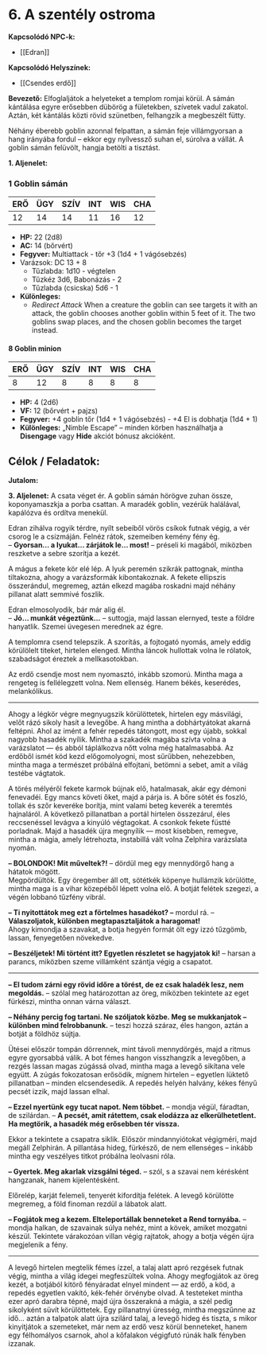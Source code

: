 # 6. A szentély ostroma

**Kapcsolódó NPC-k:**  
- [[Edran]]  

**Kapcsolódó Helyszínek:**  
- [[Csendes erdő]]  

**Bevezető:**
Elfoglaljátok a helyeteket a templom romjai körül. A sámán kántálása egyre erősebben dübörög a fületekben, szívetek vadul zakatol. Aztán, két kántálás közti rövid szünetben, felhangzik a megbeszélt fütty.

Néhány éberebb goblin azonnal felpattan, a sámán feje villámgyorsan a hang irányába fordul – ekkor egy nyílvessző suhan el, súrolva a vállát. A goblin sámán felüvölt, hangja betölti a tisztást.

**1. Aljenelet:**
### 1 Goblin sámán

| ERŐ | ÜGY | SZÍV | INT | WIS | CHA |
| --- | --- | ---- | --- | --- | --- |
| 12  | 14  | 14   | 11  | 16  | 12  

- **HP:** 22 (2d8)
- **AC:** 14 (bőrvért)
- **Fegyver:** Multiattack - tőr +3 (1d4 + 1 vágósebzés)
- Varázsok: DC 13 + 8
	- Tűzlabda: 1d10 - végtelen
	- Tűzkéz 3d6, Babonázás - 2
	- Tűzlabda (csicska) 5d6 - 1
- **Különleges:**
    - _Redirect Attack_ When a creature the goblin can see targets it with an attack, the goblin chooses another goblin within 5 feet of it. The two goblins swap places, and the chosen goblin becomes the target instead.

#### 8 Goblin minion

| ERŐ | ÜGY | SZÍV | INT | WIS | CHA |
| --- | --- | ---- | --- | --- | --- |
| 8   | 12  | 8    | 8   | 8   | 8   |

- **HP:** 4 (2d6)
- **VF:** 12 (bőrvért + pajzs)
- **Fegyver:** +4 goblin tőr (1d4 + 1 vágósebzés) - +4 El is dobhatja (1d4 + 1)
- **Különleges:** „Nimble Escape” – minden körben használhatja a **Disengage** vagy **Hide** akciót bónusz akcióként.

**Célok / Feladatok:**  
-  

**Jutalom:**  


**3. Aljelenet:**
A csata véget ér. A goblin sámán hörögve zuhan össze, koponyamaszkja a porba csattan. A maradék goblin, vezérük halálával, kapálózva és ordítva menekül.

Edran zihálva rogyik térdre, nyílt sebeiből vörös csíkok futnak végig, a vér csorog le a csizmáján. Felnéz rátok, szemeiben kemény fény ég.  
– **Gyorsan… a lyukat… zárjátok le… most!** – préseli ki magából, miközben reszketve a sebre szorítja a kezét.

A mágus a fekete kör elé lép. A lyuk peremén szikrák pattognak, mintha tiltakozna, ahogy a varázsformák kibontakoznak. A fekete ellipszis összerándul, megremeg, aztán elkezd magába roskadni majd néhány pillanat alatt semmivé foszlik.

Edran elmosolyodik, bár már alig él.  
– **Jó… munkát végeztünk…** – suttogja, majd lassan elernyed, teste a földre hanyatlik. Szemei üvegesen merednek az égre.

A templomra csend telepszik. A szorítás, a fojtogató nyomás, amely eddig körülölelt titeket, hirtelen elenged. Mintha láncok hullottak volna le rólatok, szabadságot éreztek a mellkasotokban.

Az erdő csendje most nem nyomasztó, inkább szomorú. Mintha maga a rengeteg is fellélegzett volna. Nem ellenség. Hanem békés, keserédes, melankólikus.

---

Ahogy a légkör végre megnyugszik körülöttetek, hirtelen egy másvilági, velőt rázó sikoly hasít a levegőbe. A hang mintha a dobhártyátokat akarná feltépni. Ahol az imént a fehér repedés tátongott, most egy újabb, sokkal nagyobb hasadék nyílik. Mintha a szakadék magába szívta volna a varázslatot — és abból táplálkozva nőtt volna még hatalmasabbá. Az erdőből ismét köd kezd előgomolyogni, most sűrűbben, nehezebben, mintha maga a természet próbálná elfojtani, betömni a sebet, amit a világ testébe vágtatok.

A törés mélyéről fekete karmok bújnak elő, hatalmasak, akár egy démoni fenevadéi. Egy mancs követi őket, majd a párja is. A bőre sötét és foszló, tollak és szőr keveréke borítja, mint valami beteg keverék a teremtés hajnaláról. A következő pillanatban a portál hirtelen összezárul, éles reccsenéssel levágva a kinyúló végtagokat. A csonkok fekete füstté porladnak. Majd a hasadék újra megnyílik — most kisebben, remegve, mintha a mágia, amely létrehozta, instabillá vált volna Zelphira varázslata nyomán.

**– BOLONDOK! Mit műveltek?!** – dördül meg egy mennydörgő hang a hátatok mögött.  
Megpördültök. Egy öregember áll ott, sötétkék köpenye hullámzik körülötte, mintha maga is a vihar közepéből lépett volna elő. A botját felétek szegezi, a végén lobbanó tűzfény vibrál.

**– Ti nyitottátok meg ezt a förtelmes hasadékot? –** mordul rá. – **Válaszoljatok, különben megtapasztaljátok a haragomat!**  
Ahogy kimondja a szavakat, a botja hegyén formát ölt egy izzó tűzgömb, lassan, fenyegetően növekedve.

**– Beszéljetek! Mi történt itt? Egyetlen részletet se hagyjatok ki!** – harsan a parancs, miközben szeme villámként szántja végig a csapatot.

---

**– El tudom zárni egy rövid időre a törést, de ez csak haladék lesz, nem megoldás.** – szólal meg határozottan az öreg, miközben tekintete az eget fürkészi, mintha onnan várna választ.

**– Néhány percig fog tartani. Ne szóljatok közbe. Meg se mukkanjatok – különben mind felrobbanunk.** – teszi hozzá száraz, éles hangon, aztán a botját a földhöz sújtja.

Ütései először tompán dörrennek, mint távoli mennydörgés, majd a ritmus egyre gyorsabbá válik. A bot fémes hangon visszhangzik a levegőben, a rezgés lassan magas zúgássá olvad, mintha maga a levegő sikítana vele együtt. A zúgás fokozatosan erősödik, mígnem hirtelen – egyetlen lüktető pillanatban – minden elcsendesedik. A repedés helyén halvány, kékes fényű pecsét izzik, majd lassan elhal.

**– Ezzel nyertünk egy tucat napot. Nem többet.** – mondja végül, fáradtan, de szilárdan. – **A pecsét, amit rátettem, csak elodázza az elkerülhetetlent. Ha megtörik, a hasadék még erősebben tér vissza.**

Ekkor a tekintete a csapatra siklik. Először mindannyiótokat végigméri, majd megáll Zelphirán. A pillantása hideg, fürkésző, de nem ellenséges – inkább mintha egy veszélyes titkot próbálna leolvasni róla.

**– Gyertek. Meg akarlak vizsgálni téged.** – szól, s a szavai nem kérésként hangzanak, hanem kijelentésként.

Előrelép, karját felemeli, tenyerét kifordítja felétek. A levegő körülötte megremeg, a föld finoman rezdül a lábatok alatt.

**– Fogjátok meg a kezem. Elteleportállak benneteket a Rend tornyába.** – mondja halkan, de szavainak súlya nehéz, mint a kövek, amiket mozgatni készül. Tekintete várakozóan villan végig rajtatok, ahogy a botja végén újra megjelenik a fény.

---

A levegő hirtelen megtelik fémes ízzel, a talaj alatt apró rezgések futnak végig, mintha a világ idegei megfeszültek volna. Ahogy megfogjátok az öreg kezét, a botjából kitörő fényáradat elnyel mindent — az erdő, a köd, a repedés egyetlen vakító, kék-fehér örvénybe olvad. A testeteket mintha ezer apró darabra tépné, majd újra összerakná a mágia, a szél pedig sikolyként süvít körülöttetek. Egy pillanatnyi üresség, mintha megszűnne az idő… aztán a talpatok alatt újra szilárd talaj, a levegő hideg és tiszta, s mikor kinyitjátok a szemeteket, már nem az erdő vesz körül benneteket, hanem egy félhomályos csarnok, ahol a kőfalakon végigfutó rúnák halk fényben izzanak.